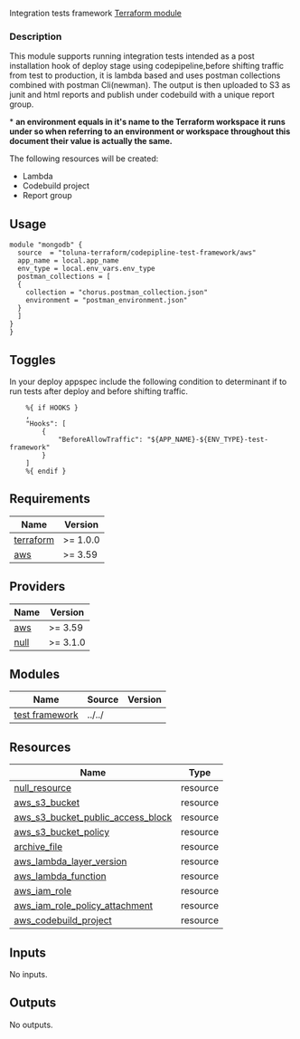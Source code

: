 Integration tests framework [Terraform module](https://registry.terraform.io/modules/toluna-terraform/codepipline-test-framework/aws/latest)

### Description
This module supports running integration tests intended as a post installation hook of deploy stage using codepipeline,before shifting traffic from test to production, it is lambda based and uses postman collections combined with postman Cli(newman).
The output is then uploaded to S3 as junit and html reports and publish under codebuild with a unique report group.

\* **an environment equals in it's name to the Terraform workspace it runs under so when referring to an environment or workspace throughout this document their value is actually the same.**



The following resources will be created:
- Lambda
- Codebuild project
- Report group


## Usage
```hcl
module "mongodb" {
  source  = "toluna-terraform/codepipline-test-framework/aws"
  app_name = local.app_name
  env_type = local.env_vars.env_type
  postman_collections = [
  {
    collection = "chorus.postman_collection.json"
    environment = "postman_environment.json"
  }
  ]
}
}
```

## Toggles
In your deploy appspec include the following condition to determinant if to run tests after deploy and before shifting traffic. 
```
    %{ if HOOKS }
    ,
    "Hooks": [
		{
			"BeforeAllowTraffic": "${APP_NAME}-${ENV_TYPE}-test-framework"
		}
	]
    %{ endif }
```

## Requirements

| Name | Version |
|------|---------|
| <a name="requirement_terraform"></a> [terraform](#requirement\_terraform) | >= 1.0.0 |
| <a name="requirement_aws"></a> [aws](#requirement\_aws) | >= 3.59 |

## Providers

| Name | Version |
|------|---------|
| <a name="provider_aws"></a> [aws](#provider\_aws) | >= 3.59 |
| <a name="provider_null"></a> [null](#provider\_null) | >= 3.1.0 |

## Modules

| Name | Source | Version |
|------|--------|---------|
| <a name="test_framework"></a> [test framework](#module\_test_framework) | ../../ |  |

## Resources

| Name | Type |
|------|------|
| [null_resource](https://registry.terraform.io/providers/hashicorp/null/latest/docs/resources/resource) | resource |
| [aws_s3_bucket](https://registry.terraform.io/providers/hashicorp/aws_s3_bucket/latest/docs/resources/resource) | resource |
| [aws_s3_bucket_public_access_block](https://registry.terraform.io/providers/hashicorp/aws_s3_bucket_public_access_block/latest/docs/resources/resource) | resource |
| [aws_s3_bucket_policy](https://registry.terraform.io/providers/hashicorp/aws_s3_bucket_policy/latest/docs/resources/resource) | resource |
| [archive_file](https://registry.terraform.io/providers/hashicorp/archive_file/latest/docs/resources/resource) | resource |
| [aws_lambda_layer_version](https://registry.terraform.io/providers/hashicorp/aws_lambda_layer_version/latest/docs/resources/resource) | resource |
| [aws_lambda_function](https://registry.terraform.io/providers/hashicorp/aws_lambda_function/latest/docs/resources/resource) | resource |
| [aws_iam_role](https://registry.terraform.io/providers/hashicorp/aws_iam_role/latest/docs/resources/resource) | resource |
| [aws_iam_role_policy_attachment](https://registry.terraform.io/providers/hashicorp/aws_iam_role_policy_attachment/latest/docs/resources/resource) | resource |
| [aws_codebuild_project](https://registry.terraform.io/providers/hashicorp/aws_codebuild_project/latest/docs/resources/resource) | resource |


## Inputs

No inputs.

## Outputs
No outputs.

